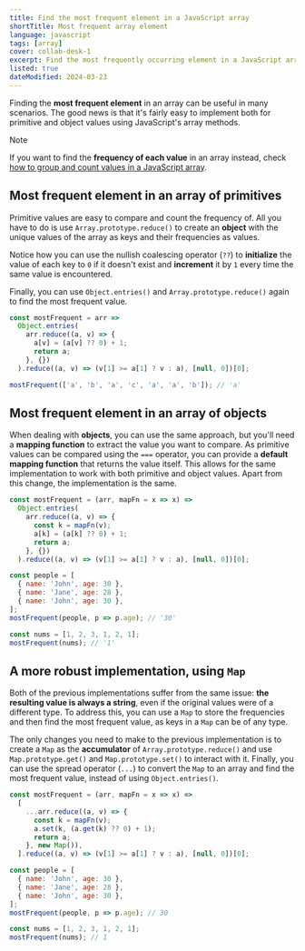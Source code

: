 ```yaml
---
title: Find the most frequent element in a JavaScript array
shortTitle: Most frequent array element
language: javascript
tags: [array]
cover: collab-desk-1
excerpt: Find the most frequently occurring element in a JavaScript array of primitives or objects.
listed: true
dateModified: 2024-03-23
---
```


Finding the **most frequent element** in an array can be useful in many scenarios. The good news is that it's fairly easy to implement both for primitive and object values using JavaScript's array methods.

> [!NOTE]
>
> If you want to find the **frequency of each value** in an array instead, check [how to group and count values in a JavaScript array](/js/s/count-grouped-elements).

## Most frequent element in an array of primitives

Primitive values are easy to compare and count the frequency of. All you have to do is use `Array.prototype.reduce()` to create an **object** with the unique values of the array as keys and their frequencies as values.

Notice how you can use the nullish coalescing operator (`??`) to **initialize** the value of each key to `0` if it doesn't exist and **increment** it by `1` every time the same value is encountered.

Finally, you can use `Object.entries()` and `Array.prototype.reduce()` again to find the most frequent value.

```js
const mostFrequent = arr =>
  Object.entries(
    arr.reduce((a, v) => {
      a[v] = (a[v] ?? 0) + 1;
      return a;
    }, {})
  ).reduce((a, v) => (v[1] >= a[1] ? v : a), [null, 0])[0];

mostFrequent(['a', 'b', 'a', 'c', 'a', 'a', 'b']); // 'a'
```

## Most frequent element in an array of objects

When dealing with **objects**, you can use the same approach, but you'll need a **mapping function** to extract the value you want to compare. As primitive values can be compared using the `===` operator, you can provide a **default mapping function** that returns the value itself. This allows for the same implementation to work with both primitive and object values. Apart from this change, the implementation is the same.

```js
const mostFrequent = (arr, mapFn = x => x) =>
  Object.entries(
    arr.reduce((a, v) => {
      const k = mapFn(v);
      a[k] = (a[k] ?? 0) + 1;
      return a;
    }, {})
  ).reduce((a, v) => (v[1] >= a[1] ? v : a), [null, 0])[0];

const people = [
  { name: 'John', age: 30 },
  { name: 'Jane', age: 28 },
  { name: 'John', age: 30 },
];
mostFrequent(people, p => p.age); // '30'

const nums = [1, 2, 3, 1, 2, 1];
mostFrequent(nums); // '1'
```

## A more robust implementation, using `Map`

Both of the previous implementations suffer from the same issue: **the resulting value is always a string**, even if the original values were of a different type. To address this, you can use a `Map` to store the frequencies and then find the most frequent value, as keys in a `Map` can be of any type.

The only changes you need to make to the previous implementation is to create a `Map` as the **accumulator** of `Array.prototype.reduce()` and use `Map.prototype.get()` and `Map.prototype.set()` to interact with it. Finally, you can use the spread operator (`...`) to convert the `Map` to an array and find the most frequent value, instead of using `Object.entries()`.

```js
const mostFrequent = (arr, mapFn = x => x) =>
  [
    ...arr.reduce((a, v) => {
      const k = mapFn(v);
      a.set(k, (a.get(k) ?? 0) + 1);
      return a;
    }, new Map()),
  ].reduce((a, v) => (v[1] >= a[1] ? v : a), [null, 0])[0];

const people = [
  { name: 'John', age: 30 },
  { name: 'Jane', age: 28 },
  { name: 'John', age: 30 },
];
mostFrequent(people, p => p.age); // 30

const nums = [1, 2, 3, 1, 2, 1];
mostFrequent(nums); // 1
```
